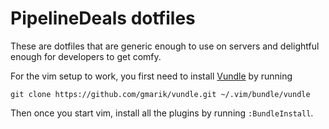 PipelineDeals dotfiles
======================

These are dotfiles that are generic enough to use on servers and
delightful enough for developers to get comfy.

For the vim setup to work, you first need to install [Vundle] by running

    git clone https://github.com/gmarik/vundle.git ~/.vim/bundle/vundle

Then once you start vim, install all the plugins by running `:BundleInstall`.

  [Vundle]: https://github.com/gmarik/vundle

